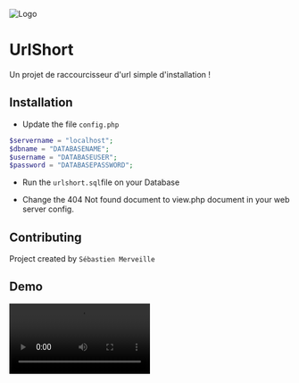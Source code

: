 ![Logo]([https://cdn.discordapp.com/attachments/563003073274839042/1167370058503311410/Urlshort_LOGO.png?ex=654de116&is=653b6c16&hm=02313e36d4c856a83366c00ebf1429c93b367b13b74fbdbc17b392a78f672153&](https://cdn.discordapp.com/attachments/563003073274839042/1167370329627299860/image-removebg-preview_3.png?ex=654de157&is=653b6c57&hm=606fa07c0c7476536a2ed6accab73d54fe6d5b74d9bf79f93fcadff61abb4fcc&))

# UrlShort

Un projet de raccourcisseur d'url simple d'installation !


## Installation

- Update the file `config.php`

```php
$servername = "localhost";
$dbname = "DATABASENAME";
$username = "DATABASEUSER";
$password = "DATABASEPASSWORD";
```

- Run the `urlshort.sql`file on your Database

- Change the 404 Not found document to view.php document in your web server config.
## Contributing

Project created by `Sébastien Merveille`
## Demo

<video src="Demo.gif" width="50%">

